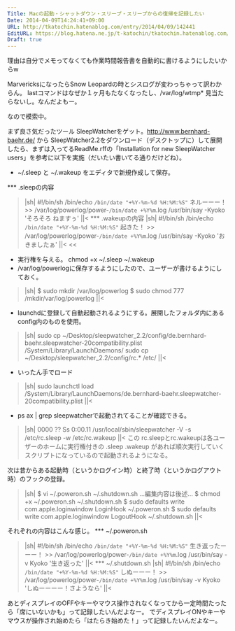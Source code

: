 ```yaml
---
Title: Macの起動・シャットダウン・スリープ・スリープからの復帰を記録したい
Date: 2014-04-09T14:24:41+09:00
URL: http://tkatochin.hatenablog.com/entry/2014/04/09/142441
EditURL: https://blog.hatena.ne.jp/t-katochin/tkatochin.hatenablog.com/atom/entry/12921228815721110579
Draft: true
---
```


理由は自分でメモってなくても作業時間報告書を自動的に書けるようにしたいからw

MarvericksになったらSnow Leopardの時とシスログが変わっちゃって訳わからん。
lastコマンドはなぜか１ヶ月もたなくなったし、/var/log/wtmp* 見当たらないし。なんだよもー。

なので模索中。

まず良さ気だったツール SleepWatcherをゲット。http://www.bernhard-baehr.de/ から SleepWatcher2.2をダウンロード（デスクトップに）して展開したら、まずは入ってるReadMe.rffの「Installation for new SleepWatcher users」を参考に以下を実施（だいたい書いてる通りだけどね）。

- ~/.sleep と ~/.wakeup をエディタで新規作成して保存。
>>
*** .sleepの内容
>|sh|
#!/bin/sh
/bin/echo `/bin/date "+%Y-%m-%d %H:%M:%S"` ネルーーー！ >> /var/log/powerlog/power-`/bin/date +%Y%m`.log
/usr/bin/say -Kyoko 'そろそろ ねますぅ'
||<
*** .wakeupの内容
>|sh|
#!/bin/sh
/bin/echo `/bin/date "+%Y-%m-%d %H:%M:%S"` 起きた！ >> /var/log/powerlog/power-`/bin/date +%Y%m`.log
/usr/bin/say -Kyoko 'おきましたぁ'
||<
<<
- 実行権を与える。
chmod +x ~/.sleep ~/.wakeup
- /var/log/powerlogに保存するようにしたので、ユーザーが書けるようにしておく。
>|sh|
$ sudo mkdir /var/log/powerlog
$ sudo chmod 777 /mkdir/var/log/powerlog
||<
- launchdに登録して自動起動されるようにする。展開したフォルダ内にあるconfig内のものを使用。
>|sh|
sudo cp ~/Desktop/sleepwatcher_2.2/config/de.bernhard-baehr.sleepwatcher-20compatibility.plist /System/Library/LaunchDaemons/
sudo cp ~/Desktop/sleepwatcher_2.2/config/rc.* /etc/
||<
- いったん手でロード
>|sh|
sudo launchctl load /System/Library/LaunchDaemons/de.bernhard-baehr.sleepwatcher-20compatibility.plist
||<
- ps ax | grep sleepwatcherで起動されてることが確認できる。
>|sh|
0000   ??  Ss     0:00.11 /usr/local/sbin/sleepwatcher -V -s /etc/rc.sleep -w /etc/rc.wakeup
||<
この rc.sleepとrc.wakeupは各ユーザーのホームに実行権付きの .sleep .wakeup があれば順次実行していくスクリプトになっているので起動されるようになる。

次は昔からある起動時（というかログイン時）と終了時（というかログアウト時）のフックの登録。
>|sh|
$ vi ~/.poweron.sh ~/.shutdown.sh
…編集内容は後述...
$ chmod +x ~/.poweron.sh ~/.shutdown.sh
$ sudo defaults write com.apple.loginwindow LoginHook ~/.poweron.sh
$ sudo defaults write com.apple.loginwindow LogoutHook ~/.shutdown.sh
||<

それぞれの内容はこんな感じ。
*** ~/.poweron.sh
>|sh|
#!/bin/sh
/bin/echo `/bin/date "+%Y-%m-%d %H:%M:%S"` 生き返ったーーー！ >> /var/log/powerlog/power-`/bin/date +%Y%m`.log
/usr/bin/say -v Kyoko '生き返った'
||<
*** ~/.shutdown.sh
>|sh|
#!/bin/sh
/bin/echo `/bin/date "+%Y-%m-%d %H:%M:%S"` しぬーーー！ >> /var/log/powerlog/power-`/bin/date +%Y%m`.log
/usr/bin/say -v Kyoko 'しぬーーーー！さようなら'
||<

あとディスプレイのOFFやキーやマウス操作されなくなってから一定時間たったら「席にいないかも」って記録したいんだよなー。
でディスプレイONやキーやマウスが操作され始めたら「はたらき始めた！」って記録したいんだよなー。
